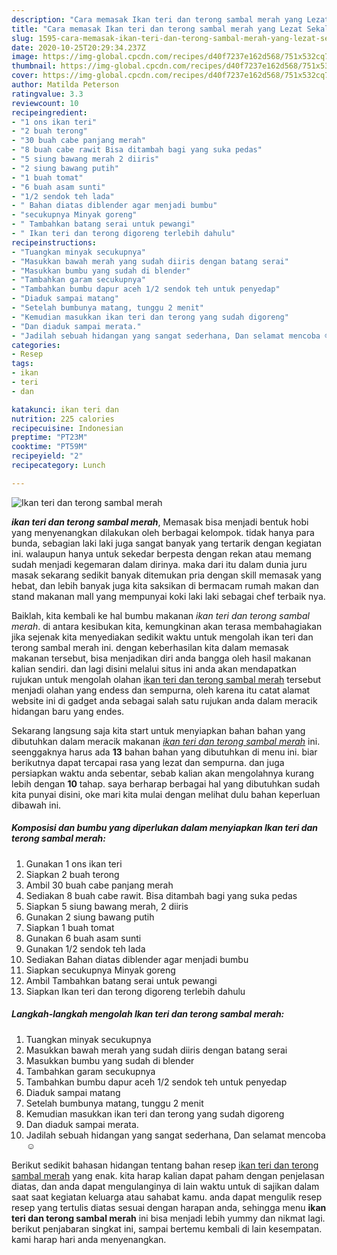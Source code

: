 ```yaml
---
description: "Cara memasak Ikan teri dan terong sambal merah yang Lezat Sekali"
title: "Cara memasak Ikan teri dan terong sambal merah yang Lezat Sekali"
slug: 1595-cara-memasak-ikan-teri-dan-terong-sambal-merah-yang-lezat-sekali
date: 2020-10-25T20:29:34.237Z
image: https://img-global.cpcdn.com/recipes/d40f7237e162d568/751x532cq70/ikan-teri-dan-terong-sambal-merah-foto-resep-utama.jpg
thumbnail: https://img-global.cpcdn.com/recipes/d40f7237e162d568/751x532cq70/ikan-teri-dan-terong-sambal-merah-foto-resep-utama.jpg
cover: https://img-global.cpcdn.com/recipes/d40f7237e162d568/751x532cq70/ikan-teri-dan-terong-sambal-merah-foto-resep-utama.jpg
author: Matilda Peterson
ratingvalue: 3.3
reviewcount: 10
recipeingredient:
- "1 ons ikan teri"
- "2 buah terong"
- "30 buah cabe panjang merah"
- "8 buah cabe rawit Bisa ditambah bagi yang suka pedas"
- "5 siung bawang merah 2 diiris"
- "2 siung bawang putih"
- "1 buah tomat"
- "6 buah asam sunti"
- "1/2 sendok teh lada"
- " Bahan diatas diblender agar menjadi bumbu"
- "secukupnya Minyak goreng"
- " Tambahkan batang serai untuk pewangi"
- " Ikan teri dan terong digoreng terlebih dahulu"
recipeinstructions:
- "Tuangkan minyak secukupnya"
- "Masukkan bawah merah yang sudah diiris dengan batang serai"
- "Masukkan bumbu yang sudah di blender"
- "Tambahkan garam secukupnya"
- "Tambahkan bumbu dapur aceh 1/2 sendok teh untuk penyedap"
- "Diaduk sampai matang"
- "Setelah bumbunya matang, tunggu 2 menit"
- "Kemudian masukkan ikan teri dan terong yang sudah digoreng"
- "Dan diaduk sampai merata."
- "Jadilah sebuah hidangan yang sangat sederhana, Dan selamat mencoba ☺"
categories:
- Resep
tags:
- ikan
- teri
- dan

katakunci: ikan teri dan 
nutrition: 225 calories
recipecuisine: Indonesian
preptime: "PT23M"
cooktime: "PT59M"
recipeyield: "2"
recipecategory: Lunch

---
```



![Ikan teri dan terong sambal merah](https://img-global.cpcdn.com/recipes/d40f7237e162d568/751x532cq70/ikan-teri-dan-terong-sambal-merah-foto-resep-utama.jpg)

<b><i>ikan teri dan terong sambal merah</i></b>, Memasak bisa menjadi bentuk hobi yang menyenangkan dilakukan oleh berbagai kelompok. tidak hanya para bunda, sebagian laki laki juga sangat banyak yang tertarik dengan kegiatan ini. walaupun hanya untuk sekedar berpesta dengan rekan atau memang sudah menjadi kegemaran dalam dirinya. maka dari itu dalam dunia juru masak sekarang sedikit banyak ditemukan pria dengan skill memasak yang hebat, dan lebih banyak juga kita saksikan di bermacam rumah makan dan stand makanan mall yang mempunyai koki laki laki sebagai chef terbaik nya.

Baiklah, kita kembali ke hal bumbu makanan <i>ikan teri dan terong sambal merah</i>. di antara kesibukan kita, kemungkinan akan terasa membahagiakan jika sejenak kita menyediakan sedikit waktu untuk mengolah ikan teri dan terong sambal merah ini. dengan keberhasilan kita dalam memasak makanan tersebut, bisa menjadikan diri anda bangga oleh hasil makanan kalian sendiri. dan lagi disini melalui situs ini anda akan mendapatkan rujukan untuk mengolah olahan <u>ikan teri dan terong sambal merah</u> tersebut menjadi olahan yang endess dan sempurna, oleh karena itu catat alamat website ini di gadget anda sebagai salah satu rujukan anda dalam meracik hidangan baru yang endes.




Sekarang langsung saja kita start untuk menyiapkan bahan bahan yang dibutuhkan dalam meracik makanan <u><i>ikan teri dan terong sambal merah</i></u> ini. seenggaknya harus ada <b>13</b> bahan bahan yang dibutuhkan di menu ini. biar berikutnya dapat tercapai rasa yang lezat dan sempurna. dan juga persiapkan waktu anda sebentar, sebab kalian akan mengolahnya kurang lebih dengan <b>10</b> tahap. saya berharap berbagai hal yang dibutuhkan sudah kita punyai disini, oke mari kita mulai dengan melihat dulu bahan keperluan dibawah ini.

<!--inarticleads1-->

##### Komposisi dan bumbu yang diperlukan dalam menyiapkan Ikan teri dan terong sambal merah:

1. Gunakan 1 ons ikan teri
1. Siapkan 2 buah terong
1. Ambil 30 buah cabe panjang merah
1. Sediakan 8 buah cabe rawit. Bisa ditambah bagi yang suka pedas
1. Siapkan 5 siung bawang merah, 2 diiris
1. Gunakan 2 siung bawang putih
1. Siapkan 1 buah tomat
1. Gunakan 6 buah asam sunti
1. Gunakan 1/2 sendok teh lada
1. Sediakan  Bahan diatas diblender agar menjadi bumbu
1. Siapkan secukupnya Minyak goreng
1. Ambil  Tambahkan batang serai untuk pewangi
1. Siapkan  Ikan teri dan terong digoreng terlebih dahulu




<!--inarticleads2-->

##### Langkah-langkah mengolah Ikan teri dan terong sambal merah:

1. Tuangkan minyak secukupnya
1. Masukkan bawah merah yang sudah diiris dengan batang serai
1. Masukkan bumbu yang sudah di blender
1. Tambahkan garam secukupnya
1. Tambahkan bumbu dapur aceh 1/2 sendok teh untuk penyedap
1. Diaduk sampai matang
1. Setelah bumbunya matang, tunggu 2 menit
1. Kemudian masukkan ikan teri dan terong yang sudah digoreng
1. Dan diaduk sampai merata.
1. Jadilah sebuah hidangan yang sangat sederhana, Dan selamat mencoba ☺




Berikut sedikit bahasan hidangan tentang bahan resep <u>ikan teri dan terong sambal merah</u> yang enak. kita harap kalian dapat paham dengan penjelasan diatas, dan anda dapat mengulanginya di lain waktu untuk di sajikan dalam saat saat kegiatan keluarga atau sahabat kamu. anda dapat mengulik resep resep yang tertulis diatas sesuai dengan harapan anda, sehingga menu <b>ikan teri dan terong sambal merah</b> ini bisa menjadi lebih yummy dan nikmat lagi. berikut penjabaran singkat ini, sampai bertemu kembali di lain kesempatan. kami harap hari anda menyenangkan.
